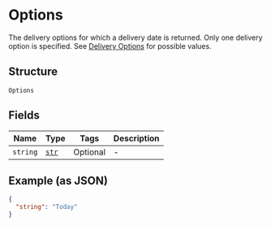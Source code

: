 
# Options

The delivery options for which a delivery date is returned. Only one delivery option is specified. See [Delivery Options](https://developer.postnl.nl/docs/#/http/reference-data/reference-codes/delivery-options) for possible values.

## Structure

`Options`

## Fields

| Name | Type | Tags | Description |
|  --- | --- | --- | --- |
| `string` | [`str`](../../doc/models/string-enum.md) | Optional | - |

## Example (as JSON)

```json
{
  "string": "Today"
}
```


